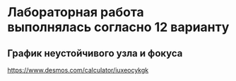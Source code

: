 # Лабораторная работа выполнялась согласно 12 варианту 

## График неустойчивого узла и фокуса 
https://www.desmos.com/calculator/iuxeocykgk